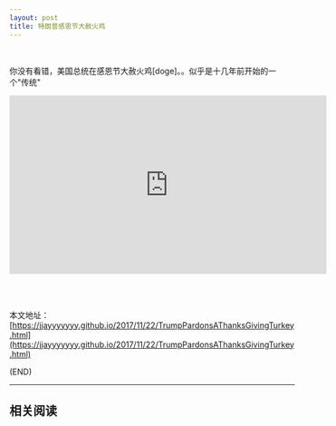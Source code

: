 ```yaml
---
layout: post
title: 特朗普感恩节大赦火鸡
---
```


<br/>

你没有看错，美国总统在感恩节大赦火鸡[doge]。。似乎是十几年前开始的一个"传统"

<iframe width="560" height="315" src="https://www.youtube.com/embed/pBTogFUrT74" frameborder="0" allowfullscreen></iframe>

<br/><br/>

本文地址：[https://jjayyyyyyy.github.io/2017/11/22/TrumpPardonsAThanksGivingTurkey.html](https://jjayyyyyyy.github.io/2017/11/22/TrumpPardonsAThanksGivingTurkey.html)

(END)

---

##	相关阅读
